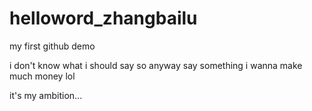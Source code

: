 # helloword_zhangbailu
my first github demo

i don't know what i should say
so 
anyway
say something
i wanna make much money 
lol 

it's my ambition...


